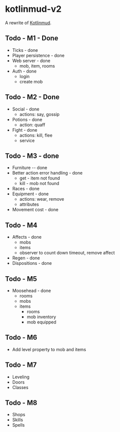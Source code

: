 # kotlinmud-v2

A rewrite of [Kotlinmud](https://github.com/danielmunro/kotlinmud).

## Todo - M1 - Done

* Ticks - done
* Player persistence - done
* Web server - done
  * mob, item, rooms
* Auth - done
  * login
  * create mob

## Todo - M2 - Done

* Social - done
  * actions: say, gossip
* Potions - done
  * action: quaff
* Fight - done
  * actions: kill, flee
  * service

## Todo - M3 - done

* Furniture -- done
* Better action error handling - done
  * get - item not found
  * kill - mob not found
* Races - done
* Equipment - done
  * actions: wear, remove
  * attributes
* Movement cost - done

## Todo - M4

* Affects - done
  * mobs
  * items
  * observer to count down timeout, remove affect
* Regen - done
* Dispositions - done

## Todo - M5

* Moosehead - done
  * rooms
  * mobs
  * items
    * rooms
    * mob inventory
    * mob equipped

## Todo - M6

* Add level property to mob and items

## Todo - M7
* Leveling
* Doors
* Classes

## Todo - M8
* Shops
* Skills
* Spells